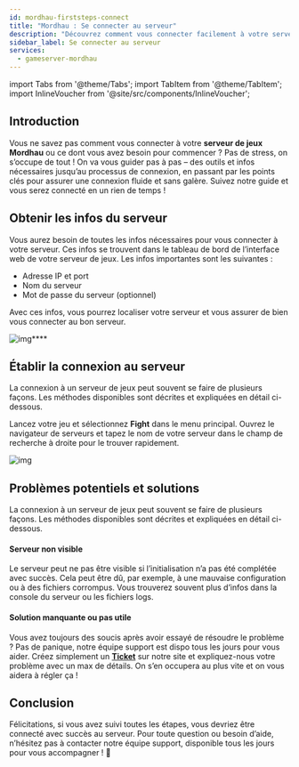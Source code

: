 ```yaml
---
id: mordhau-firststeps-connect
title: "Mordhau : Se connecter au serveur"
description: "Découvrez comment vous connecter facilement à votre serveur Mordhau et garantir une expérience de jeu fluide → En savoir plus maintenant"
sidebar_label: Se connecter au serveur
services:
  - gameserver-mordhau
---
```


import Tabs from '@theme/Tabs';
import TabItem from '@theme/TabItem';
import InlineVoucher from '@site/src/components/InlineVoucher';


## Introduction
Vous ne savez pas comment vous connecter à votre **serveur de jeux Mordhau** ou ce dont vous avez besoin pour commencer ? Pas de stress, on s’occupe de tout ! On va vous guider pas à pas – des outils et infos nécessaires jusqu’au processus de connexion, en passant par les points clés pour assurer une connexion fluide et sans galère. Suivez notre guide et vous serez connecté en un rien de temps !

<InlineVoucher />

## Obtenir les infos du serveur


Vous aurez besoin de toutes les infos nécessaires pour vous connecter à votre serveur. Ces infos se trouvent dans le tableau de bord de l’interface web de votre serveur de jeux. Les infos importantes sont les suivantes :

- Adresse IP et port
- Nom du serveur
- Mot de passe du serveur (optionnel)


Avec ces infos, vous pourrez localiser votre serveur et vous assurer de bien vous connecter au bon serveur.

![img](https://screensaver01.zap-hosting.com/index.php/s/pWLoHDLKdFiDmkQ/preview)****

## Établir la connexion au serveur


La connexion à un serveur de jeux peut souvent se faire de plusieurs façons. Les méthodes disponibles sont décrites et expliquées en détail ci-dessous.

<Tabs>
    <TabItem value="connect_solution_server_browser_ingame" label="Navigateur de serveurs (en jeu)" default>

Lancez votre jeu et sélectionnez **Fight** dans le menu principal. Ouvrez le navigateur de serveurs et tapez le nom de votre serveur dans le champ de recherche à droite pour le trouver rapidement.

![img](https://screensaver01.zap-hosting.com/index.php/s/SxcZrDEsZ8cctqs/download)

</TabItem>


</Tabs>



## Problèmes potentiels et solutions


La connexion à un serveur de jeux peut souvent se faire de plusieurs façons. Les méthodes disponibles sont décrites et expliquées en détail ci-dessous.

#### Serveur non visible


Le serveur peut ne pas être visible si l’initialisation n’a pas été complétée avec succès. Cela peut être dû, par exemple, à une mauvaise configuration ou à des fichiers corrompus. Vous trouverez souvent plus d’infos dans la console du serveur ou les fichiers logs.



#### Solution manquante ou pas utile


Vous avez toujours des soucis après avoir essayé de résoudre le problème ? Pas de panique, notre équipe support est dispo tous les jours pour vous aider. Créez simplement un **[Ticket](https://zap-hosting.com/en/customer/support/)** sur notre site et expliquez-nous votre problème avec un max de détails. On s’en occupera au plus vite et on vous aidera à régler ça !

## Conclusion

Félicitations, si vous avez suivi toutes les étapes, vous devriez être connecté avec succès au serveur. Pour toute question ou besoin d’aide, n’hésitez pas à contacter notre équipe support, disponible tous les jours pour vous accompagner ! 🙂




<InlineVoucher />